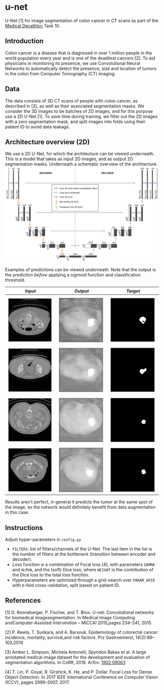 # u-net
U-Net [1] for image segmentation of colon cancer in CT scans
as part of the [Medical Decathlon](https://decathlon-10.grand-challenge.org/) Task 10. 

## Introduction
Colon cancer is a disease that is diagnosed in over 1 million people in the world population every year and is one of the deadliest cancers [2]. To aid physicians in monitoring its presence, we use Convolutional Neural Networks to automatically detect the presence, size and location of tumors in the colon from Computer Tomography (CT) imaging.

## Data
The data consists of 3D CT scans of people with colon cancer, as described in [3], as well as their associated segmentation masks. We consider the 3D images to be batches of 2D images, and for this purpose use a 2D U-Net [1]. To save time during training, we filter out the 2D images with a zero segmentation mask, and split images into folds using their patient ID to avoid data leakage.

## Architecture overview (2D)
We use a 2D U-Net, for which the architecture can be viewed underneath. This is a model that takes as input 2D images, and as output 2D segmentation masks. Underneath a schematic overview of the architecture. 
![alt text](https://github.com/evavanweenen/u-net/blob/main/architecture.png)

Examples of predictions can be viewed underneath. Note that the output is the prediction *before* applying a sigmoid function and classification threshold.

| *Input* | *Output* | *Target* |
|:--:|:--:|:--:| 
| <img src="https://github.com/evavanweenen/u-net/blob/main/samples/colon_009_56_inputs.png" width="200"/> | <img src="https://github.com/evavanweenen/u-net/blob/main/samples/colon_009_56_output.png" width="200"/> | <img src="https://github.com/evavanweenen/u-net/blob/main/samples/colon_009_56_target.png" width="200"/> |
| <img src="https://github.com/evavanweenen/u-net/blob/main/samples/colon_022_37_inputs.png" width="200"/> | <img src="https://github.com/evavanweenen/u-net/blob/main/samples/colon_022_37_output.png" width="200"/> | <img src="https://github.com/evavanweenen/u-net/blob/main/samples/colon_022_37_target.png" width="200"/> |
| <img src="https://github.com/evavanweenen/u-net/blob/main/samples/colon_038_21_inputs.png" width="200"/> | <img src="https://github.com/evavanweenen/u-net/blob/main/samples/colon_038_21_output.png" width="200"/> | <img src="https://github.com/evavanweenen/u-net/blob/main/samples/colon_038_21_target.png" width="200"/> |
| <img src="https://github.com/evavanweenen/u-net/blob/main/samples/colon_045_48_inputs.png" width="200"/> | <img src="https://github.com/evavanweenen/u-net/blob/main/samples/colon_045_48_output.png" width="200"/> | <img src="https://github.com/evavanweenen/u-net/blob/main/samples/colon_045_48_target.png" width="200"/> |

Results aren't perfect, in general it predicts the tumor at the same spot of the image, so the network would definitely benefit from data augmentation in this case. 

## Instructions
Adjust hyper-parameters in `config.py`
* `FILTERS`: list of filters/channels of the U-Net. The last item in the list is the number of filters at the bottleneck (transition between encoder and decoder). 
* Loss function is a combination of Focal loss [4], with parameters `GAMMA` and `ALPHA`, and the (soft) Dice loss, where `WEIGHT` is the contribution of the Dice loss to the total loss function.
* Hyperparameters are optimized through a grid-search over `PARAM_GRID` with `K`-fold cross-validation, split based on patient ID.

## References
[1] O. Ronneberger, P. Fischer, and  T. Brox. U-net: Convolutional networks for biomedical imagesegmentation. In Medical Image Computing andComputer-Assisted Intervention – MICCAI 2015,pages 234–241, 2015

[2] P. Rawla, T. Sunkara, and A. Barsouk. Epidemiology of colorectal cancer: incidence, mortality, survival,and risk factors. Prz Gastroenterol, 14(2):89–103,2019

[3] Amber L. Simpson, Michela Antonelli, Spyridon Bakas et al. A large annotated medical image dataset for the development and evaluation of segmentation algorithms. In CoRR, 2019. ArXiv: [1902.09063](https://arxiv.org/abs/1902.09063)

[4] T. Lin, P. Goyal, R. Girshick, K. He, and P. Dollar. Focal Loss for Dense Object Detection. In 2017 IEEE International Conference on Computer Vision (ICCV), pages 2999–3007, 2017.
